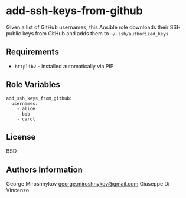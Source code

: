 add-ssh-keys-from-github
========================

Given a list of GitHub usernames, this Ansible role downloads their SSH public
keys from GitHub and adds them to `~/.ssh/authorized_keys`.

Requirements
------------

* `httplib2` - installed automatically via PIP

Role Variables
--------------

    add_ssh_keys_from_github:
      usernames:
        - alice
        - bob
        - carol

License
-------

BSD

Authors Information
------------------

George Miroshnykov <george.miroshnykov@gmail.com>
Giuseppe Di Vincenzo
